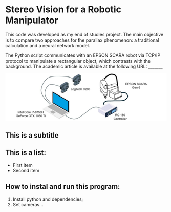 # Stereo Vision for a Robotic Manipulator

This code was developed as my end of studies project. The main objective is to compare two approaches for the parallax phenomenon: a traditional calculation and a neural network model. 

The Python script communicates with an EPSON SCARA robot via TCP/IP protocol to manipulate a rectangular object, which contrasts with the background. The academic article is available at the following URL: _______

![Elements configuration](Slide6.JPG)

## This is a subtitle

## This is a list:
* First item
* Second item

## How to instal and run this program:
1. Install python and dependencies;
2. Set cameras...